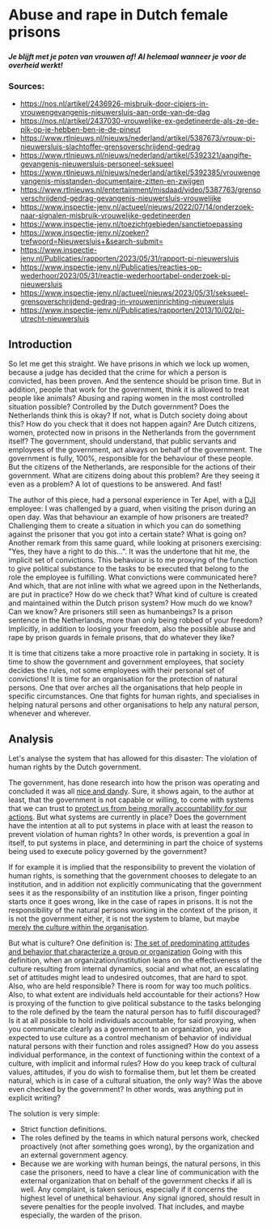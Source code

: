 # Abuse and rape in Dutch female prisons

###

#### *Je blijft met je poten van vrouwen af! Al helemaal wanneer je voor de overheid werkt!*

###

### Sources:

* https://nos.nl/artikel/2436926-misbruik-door-cipiers-in-vrouwengevangenis-nieuwersluis-aan-orde-van-de-dag
* https://nos.nl/artikel/2437030-vrouwelijke-ex-gedetineerde-als-ze-de-pik-op-je-hebben-ben-je-de-pineut
* https://www.rtlnieuws.nl/nieuws/nederland/artikel/5387673/vrouw-pi-nieuwersluis-slachtoffer-grensoverschrijdend-gedrag
* https://www.rtlnieuws.nl/nieuws/nederland/artikel/5392321/aangifte-gevangenis-nieuwersluis-personeel-seksueel
* https://www.rtlnieuws.nl/nieuws/nederland/artikel/5392385/vrouwengevangenis-misstanden-documentaire-zitten-en-zwijgen
* https://www.rtlnieuws.nl/entertainment/misdaad/video/5387763/grensoverschrijdend-gedrag-gevangenis-nieuwersluis-vrouwelijke
* https://www.inspectie-jenv.nl/actueel/nieuws/2022/07/14/onderzoek-naar-signalen-misbruik-vrouwelijke-gedetineerden
* https://www.inspectie-jenv.nl/toezichtgebieden/sanctietoepassing
* https://www.inspectie-jenv.nl/zoeken?trefwoord=Nieuwersluis+&search-submit=
* https://www.inspectie-jenv.nl/Publicaties/rapporten/2023/05/31/rapport-pi-nieuwersluis
* https://www.inspectie-jenv.nl/Publicaties/reacties-op-wederhoor/2023/05/31/reactie-wederhoortabel-onderzoek-pi-nieuwersluis
* https://www.inspectie-jenv.nl/actueel/nieuws/2023/05/31/seksueel-grensoverschrijdend-gedrag-in-vrouweninrichting-nieuwersluis
* https://www.inspectie-jenv.nl/Publicaties/rapporten/2013/10/02/pi-utrecht-nieuwersluis

## Introduction

So let me get this straight. We have prisons in which we lock up women, because
a judge has decided that the crime for which a person is convicted, has been
proven. And the sentence should be prison time. But in addition, people that
work for the government, think it is allowed to treat people like animals?
Abusing and raping women in the most controlled situation possible? Controlled
by the Dutch government? Does the Netherlands think this is okay? If not, what
is Dutch society doing about this? How do you check that it does not happen
again? Are Dutch citizens, women, protected now in prisons in the Netherlands
from the government itself? The government, should understand, that public
servants and employees of the government, act always on behalf of the
government. The government is fully, 100%, responsible for the behaviour of these
people. But the citizens of the Netherlands, are responsible for the actions of
their government. What are citizens doing about this problem? Are they seeing it
even as a problem? A lot of questions to be answered. And fast!

The author of this piece, had a personal experience in Ter Apel, with a [DJI](https://en.wikipedia.org/wiki/Custodial_Institutions_Agency)
employee: I was challenged by a guard, when visiting the prison during an open
day. Was that behaviour an example of how prisoners are treated? Challenging
them to create a situation in which you can do something against the prisoner
that you got into a certain state? What is going on?
Another remark from this same guard, while looking at prisoners exercising:
"Yes, they have a right to do this...". It was the undertone that hit me, the
implicit set of convictions. This behaviour is to me proxying of the function
to give political substance to the tasks to be executed that belong to the role
the employee is fulfilling. What convictions were communicated here? And which,
that are not inline with what we agreed upon in the Netherlands, are put in
practice? How do we check that? What kind of culture is created and maintained
within the Dutch prison system? How much do we know? Can we know? Are prisoners
still seen as humanbeings? Is a prison sentence in the Netherlands, more than
only being robbed of your freedom? Implicitly, in addition to loosing your
freedom, also the possible abuse and rape by prison guards in female prisons,
that do whatever they like?

It is time that citizens take a more proactive role in partaking in society. It
is time to show the government and government employees, that society decides
the rules, not some employees with their personal set of convictions!
It is time for an organisation for the protection of natural persons. One that
over arches all the organisations that help people in specific circumstances. One
that fights for human rights, and specialises in helping natural persons and
other organisations to help any natural person, whenever and wherever.

## Analysis

Let's analyse the system that has allowed for this disaster: The violation of
human rights by the Dutch government.

The government, has done research into how the prison was operating and concluded
it was all [nice and dandy](https://www.inspectie-jenv.nl/Publicaties/rapporten/2013/10/02/pi-utrecht-nieuwersluis).
Sure, it shows again, to the author at least, that the government is not capable
or willing, to come with systems that we can trust to 
[protect us from being morally accountability for our actions](https://en.wikipedia.org/wiki/Bad_faith_(existentialism)#:~:text=Taking%20on%20the%20burden%20of%20personal%20accountability%20in%20all%20situations%20is%20an%20intimidating%20proposition%C2%A0%E2%80%93%20by%20pointing%20out%20the%20freedom%20of%20the%20individual%2C%20Sartre%20seeks%20to%20demonstrate%20that%20the%20social%20roles%20and%20moral%20systems%20we%20adopt%20protect%20us%20from%20being%20morally%20accountable%20for%20our%20actions.).
But what systems are currently in place? Does the government have the intention
at all to put systems in place with at least the reason to prevent violation of
human rights? In other words, is prevention a goal in itself, to put systems in
place, and determining in part the choice of systems being used to execute
policy governed by the government? 

If for example it is implied that the responsibility to prevent the violation of
human rights, is something that the government chooses to delegate to an
institution, and in addition not explicitly communicating that the government
sees it as the responsibility of an institution like a
prison, finger pointing starts once it goes wrong, like in the case of rapes in
prisons. It is not the responsibility of the natural persons working in the
context of the prison, it is not the government either, it is not the system to
blame, but maybe [merely the culture within the organisation](https://www.inspectie-jenv.nl/Publicaties/rapporten/2023/05/31/rapport-pi-nieuwersluis).

But what is culture? One definition is:
[The set of predominating attitudes and behavior that characterize a group or organization](https://www.wordnik.com/words/culture)
Going with this definition, when an organization/institution leans on the
effectiveness of the culture resulting from internal dynamics, social and what
not, an escalating set of attitudes might lead to undesired outcomes, that are
hard to spot. Also, who are held responsible? There is room for way too much
politics.
Also, to what extent are individuals held accountable for their actions? How is
proxying of the function to give political substance to the tasks belonging to 
the role defined by the team the natural person has to fulfil discouraged? Is
it at all possible to hold individuals accountable, for said proxying, when you
communicate clearly as a government to an organization, you are expected to use
culture as a control mechanism of behavior of individual natural persons with
their function and roles assigned? How do you assess individual performance, in
the context of functioning within the context of a culture, with implicit and
informal rules? How do you keep track of cultural values, attitudes, if you do
wish to formalise them, but let them be created natural, which is in case of a
cultural situation, the only way?
Was the above even checked by the government? In other words, was anything put
in explicit writing?

The solution is very simple:

* Strict function definitions.
* The roles defined by the teams in which natural persons work, checked
  proactively (not after something goes wrong), by the organization and an
  external government agency.
* Because we are working with human beings, the natural persons, in this case
  the prisoners, need to have a clear line of communication with the external
  organization that on behalf of the government checks if all is well. Any
  complaint, is taken serious, especially if it concerns the highest level of
  unethical behaviour. Any signal ignored, should result in severe penalties for
  the people involved. That includes, and maybe especially, the warden of the
  prison.
